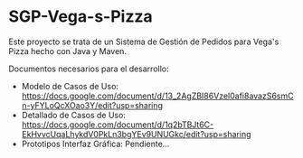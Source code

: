 # SGP-Vega-s-Pizza
Este proyecto se trata de un Sistema de Gestión de Pedidos para Vega's Pizza hecho con Java y Maven.

Documentos necesarios para el desarrollo:
- Modelo de Casos de Uso: https://docs.google.com/document/d/13_2AgZBI86Vzel0afi8avazS6smCn-yFYLoQcXOao3Y/edit?usp=sharing
- Detallado de Casos de Uso: https://docs.google.com/document/d/1q2bTBJt6C-EkHvvcUqaLhykdV0PkLn3bgYEv9UNUGkc/edit?usp=sharing
- Prototipos Interfaz Gráfica: Pendiente...
